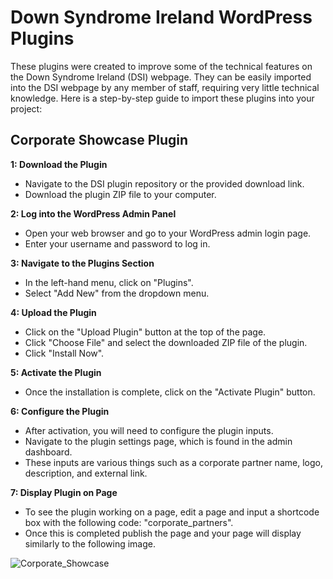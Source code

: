 # Down Syndrome Ireland WordPress Plugins
These plugins were created to improve some of the technical features on the Down Syndrome Ireland (DSI) webpage. They can be easily imported into the DSI webpage by any member of staff, requiring very little technical knowledge. Here is a step-by-step guide to import these plugins into your project:

## Corporate Showcase Plugin

**1: Download the Plugin**
- Navigate to the DSI plugin repository or the provided download link.
- Download the plugin ZIP file to your computer.

**2: Log into the WordPress Admin Panel**
- Open your web browser and go to your WordPress admin login page.
- Enter your username and password to log in.
  
**3: Navigate to the Plugins Section**
- In the left-hand menu, click on "Plugins".
- Select "Add New" from the dropdown menu.
  
**4: Upload the Plugin**
- Click on the "Upload Plugin" button at the top of the page.
- Click "Choose File" and select the downloaded ZIP file of the plugin.
- Click "Install Now".
  
**5: Activate the Plugin**
- Once the installation is complete, click on the "Activate Plugin" button.
  
**6: Configure the Plugin**
- After activation, you will need to configure the plugin inputs.
- Navigate to the plugin settings page, which is found in the admin dashboard.
- These inputs are various things such as a corporate partner name, logo, description, and external link.

**7: Display Plugin on Page**
- To see the plugin working on a page, edit a page and input a shortcode box with the following code: "corporate_partners".
- Once this is completed publish the page and your page will display similarly to the following image.

![Corporate_Showcase](https://github.com/user-attachments/assets/ee971335-3afe-4aba-81e2-141701a32fdb)
